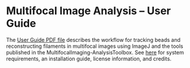 # Multifocal Image Analysis – User Guide
The [User Guide PDF file](https://github.com/hansenjn/MultifocalImaging-AnalysisToolbox/blob/master/User%20Guide/MultifocalImageAnalysis-UserGuide.pdf)
describes the workflow for tracking beads and reconstructing filaments in multifocal images using ImageJ and the tools published in
the MultifocalImaging-AnalysisToolbox. See [here](https://github.com/hansenjn/MultifocalImaging-AnalysisToolbox/blob/master/README.md)
for system requirements, an installation guide, license information, and credits.
